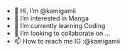- 👋 Hi, I’m @kamigamii
- 👀 I’m interested in Manga
- 🌱 I’m currently learning Coding 
- 💞️ I’m looking to collaborate on ...
- 📫 How to reach me IG :@kamigamii

<!---
kamigamii/kamigamii is a ✨ special ✨ repository because its `README.md` (this file) appears on your GitHub profile.
You can click the Preview link to take a look at your changes.
--->
